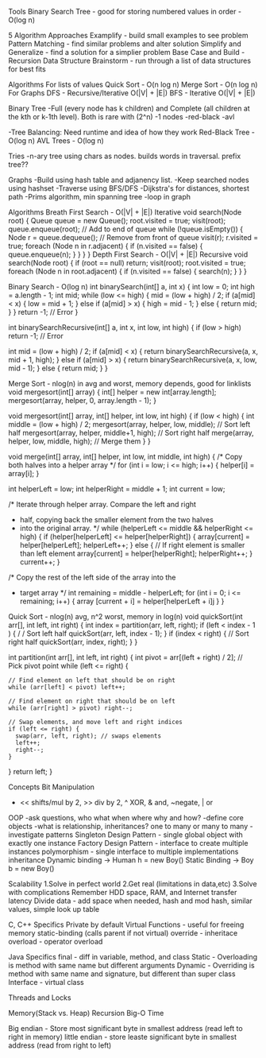Tools
Binary Search Tree - good for storing numbered values in order - O(log n)

5 Algorithm Approaches
Examplify - build small examples to see problem
Pattern Matching - find similar problems and alter solution
Simplify and Generalize - find a solution for a simplier problem
Base Case and Build - Recursion
Data Structure Brainstorm - run through a list of data structures for best fits

Algorithms
For lists of values
  Quick Sort - O(n log n)
  Merge Sort - O(n log n)
For Graphs
  DFS - Recursive/Iterative O(|V| + |E|)
  BFS  - Iterative O(|V| + |E|)

Binary Tree
-Full (every node has k children) and Complete (all children at the kth or k-1th level). Both is rare with (2^n) -1 nodes
-red-black
-avl

-Tree Balancing: Need runtime and idea of how they work
Red-Black Tree - O(log n)
AVL Trees - O(log n)

Tries
-n-ary tree using chars as nodes. builds words in traversal. prefix tree??

Graphs
-Build using hash table and adjanency list.
-Keep searched nodes using hashset
-Traverse using BFS/DFS
-Dijkstra's for distances, shortest path
-Prims algorithm, min spanning tree
-loop in graph

Algorithms
Breath First Search - O(|V| + |E|)
Iterative
void search(Node root) {
  Queue queue = new Queue();
  root.visited = true;
  visit(root);
  queue.enqueue(root); // Add to end of queue
  while (!queue.isEmpty()) {
    Node r = queue.dequeue(); // Remove from front of queue
    visit(r);
    r.visited = true;
    foreach (Node n in r.adjacent) {
      if (n.visited == false) {
        queue.enqueue(n);
      }
    }
  }
}
Depth First Search - O(|V| + |E|)
Recursive
void search(Node root) {
if (root == null) return;
  visit(root);
  root.visited = true;
  foreach (Node n in root.adjacent) {
    if (n.visited == false) {
      search(n);
    }
  }
}

Binary Search - O(log n)
int binarySearch(int[] a, int x) {
  int low = 0;
  int high = a.length - 1;
  int mid;
  while (low <= high) {
    mid = (low + high) / 2;
    if (a[mid] < x) {
      low = mid + 1;
    } else if (a[mid] > x) {
      high = mid - 1;
    } else {
      return mid;
    }
  }
  return -1; // Error
}

int binarySearchRecursive(int[] a, int x, int low, int high) {
  if (low > high) return -1; // Error

  int mid = (low + high) / 2;
  if (a[mid] < x) {
    return binarySearchRecursive(a, x, mid + 1, high);
  } else if (a[mid] > x) {
    return binarySearchRecursive(a, x, low, mid - 1);
  } else {
    return mid;
  }
}


Merge Sort - nlog(n) in avg and worst, memory depends, good for linklists
void mergesort(int[] array) {
  int[] helper = new int[array.length];
  mergesort(array, helper, 0, array.length - 1);
}

void mergesort(int[] array, int[] helper, int low, int high) {
  if (low < high) {
    int middle = (low + high) / 2;
    mergesort(array, helper, low, middle); // Sort left half
    mergesort(array, helper, middle+1, high); // Sort right half
    merge(array, helper, low, middle, high); // Merge them
  }
}

void merge(int[] array, int[] helper, int low, int middle, int high) {
  /* Copy both halves into a helper array */
  for (int i = low; i <= high; i++) {
    helper[i] = array[i];
  }

  int helperLeft = low;
  int helperRight = middle + 1;
  int current = low;

  /* Iterate through helper array. Compare the left and right
  * half, copying back the smaller element from the two halves
  * into the original array. */
  while (helperLeft <= middle && helperRight <= high) {
    if (helper[helperLeft] <= helper[helperRight]) {
      array[current] = helper[helperLeft];
      helperLeft++;
    } else { // If right element is smaller than left element
      array[current] = helper[helperRight];
      helperRight++;
    }
    current++;
  }

  /* Copy the rest of the left side of the array into the
  * target array */
  int remaining = middle - helperLeft;
  for (int i = 0; i <= remaining; i++) {
    array [current + i] = helper[helperLeft + i]j
  }
}


Quick Sort - nlog(n) avg, n^2 worst, memory in log(n)
void quickSort(int arr[], int left, int right) {
  int index = partition(arr, left, right);
  if (left < index - 1 ) { / / Sort left half
    quickSort(arr, left, index - 1);
  }
  if (index < right) { // Sort right half
    quickSort(arr, index, right);
  }
}

int partition(int arr[], int left, int right) {
  int pivot = arr[(left + right) / 2]; // Pick pivot point
  while (left <= right) {

    // Find element on left that should be on right
    while (arr[left] < pivot) left++;

    // Find element on right that should be on left
    while (arr[right] > pivot) right--;

    // Swap elements, and move left and right indices
    if (left <= right) {
      swap(arr, left, right); // swaps elements
      left++;
      right--;
    }
  }
  return left;
}

Concepts
Bit Manipulation
- << shifts/mul by 2, >> div by 2, ^ XOR, & and, ~negate, | or

OOP
-ask questions, who what when where why and how?
-define core objects
-what is relationship, inheritances? one to many or many to many
-investigate patterns
Singleton Design Pattern - single global object with exactly one instance
Factory Design Pattern - interface to create multiple instances
polymorphism - single interface to multiple implementations
inheritance
Dynamic binding -> Human h = new Boy()
Static Binding -> Boy b = new Boy()

Scalability
1.Solve in perfect world
2.Get real (limitations in data,etc)
3.Solve with complications
Remember HDD space, RAM, and Internet transfer latency
Divide data - add space when needed, hash and mod hash, similar values, simple look up table

C, C++ Specifics
Private by default
Virtual Functions - useful for freeing memory
static-binding (calls parent if not virtual)
override - inheritace
overload - operator overload

Java Specifics
final - diff in variable, method, and class
Static - Overloading is method with same name but different arguments
Dynamic - Overriding is method with same name and signature, but different than super class
Interface - virtual class

Threads and Locks

Memory(Stack vs. Heap)
Recursion
Big-O Time

Big endian - Store most significant byte in smallest address (read left to right in memory)
little endian - store leaste significant byte in smallest address (read from right to left)
